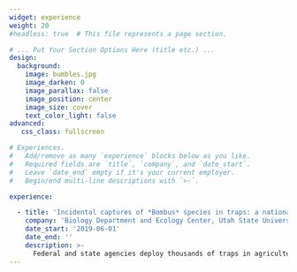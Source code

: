 ```yaml
---
widget: experience
weight: 20
#headless: true  # This file represents a page section.

# ... Put Your Section Options Here (title etc.) ...
design:
  background:
    image: bumbles.jpg
    image_darken: 0
    image_parallax: false
    image_position: center 
    image_size: cover
    text_color_light: false
advanced:
   css_class: fullscreen

# Experiences.
#   Add/remove as many `experience` blocks below as you like.
#   Required fields are `title`, `company`, and `date_start`.
#   Leave `date_end` empty if it's your current employer.
#   Begin/end multi-line descriptions with `>-`.

experience:

  - title: 'Incidental captures of *Bombus* species in traps: a national survey'
    company: 'Biology Department and Ecology Center, Utah State University'
    date_start: '2019-06-01'
    date_end: ''
    description: >-
      Federal and state agencies deploy thousands of traps in agricultural fields throughout the U.S. to conduct annual field surveys for early detection of non-native Lepidopterans. It is well known that *Bombus* are commonly collected as bycatch within these insect traps; however, no study has assessed regional variation in bycatch composition. Therefore, our objectives are to characterize the nature and scope of *Bombus* bycatch throughout the U.S. to better understand regional effects of traps on pollinator communities and to evaluate differences in landscape composition and configuration to determine the effect of agricultural land management practices on pollinator diversity. Bycatch was collected from insect traps within 431 agricultural fields throughout Florida, Indiana, Kansas, Kentucky, Maryland, South Carolina, Utah, Virginia, and West Virginia from 2018 to 2020. Thus far, a total of 3,238 Bombus representing 17 species were collected across the various states. *Bombus fervidus, B. bimaculatus, B. impatiens, B. pensylvanicus,* and *B. huntii* are the five most abundant species within traps, comprising 86% of total captures. Species richness is consistent with published data suggesting that Bombus captures may be representative of the expected community. However, some of the commonly trapped species (*B. fervidus, B. pensylvanicus,* and *B. auricomus*) are historically uncommon throughout their ranges. Future work will seek to evaluate how large-scale environmental features drive pollinator diversity and community composition.
---
```

